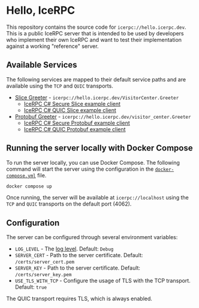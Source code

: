 # Hello, IceRPC

This repository contains the source code for `icerpc://hello.icerpc.dev`. This is a public IceRPC server that
is intended to be used by developers who implement their own IceRPC and want to test their implementation
against a working "reference" server.

## Available Services

The following services are mapped to their default service paths and are available using the `TCP` and `QUIC` transports.

- [Slice Greeter](./src//slice/Greeter.slice) - `icerpc://hello.icerpc.dev/VisitorCenter.Greeter`
  - [IceRPC C# Secure Slice example client](https://github.com/icerpc/icerpc-csharp/tree/0.3.x/examples/slice/Secure/Client)
  - [IceRPC C# QUIC Slice example client](https://github.com/icerpc/icerpc-csharp/tree/0.3.x/examples/slice/Quic/Client)
- [Protobuf Greeter](./src/proto/greeter.proto) - `icerpc://hello.icerpc.dev/visitor_center.Greeter`
  - [IceRPC C# Secure Protobuf  example client](https://github.com/icerpc/icerpc-csharp/tree/0.3.x/examples/protobuf/Secure/Client)
  - [IceRPC C# QUIC Protobuf example client](https://github.com/icerpc/icerpc-csharp/tree/0.3.x/examples/protobuf/Quic/Client)

## Running the server locally with Docker Compose

To run the server locally, you can use Docker Compose. The following command will start the server using the
configuration in the [`docker-compose.yml`](./docker-compose.yml) file.

```bash
docker compose up
```

Once running, the server will be available at `icerpc://localhost` using the `TCP` and `QUIC` transports on the default
port (4062).

## Configuration

The server can be configured through several environment variables:

- `LOG_LEVEL` - The [log level](https://learn.microsoft.com/en-us/dotnet/core/extensions/logging?tabs=command-line#log-level). Default: `Debug`
- `SERVER_CERT` - Path to the server certificate. Default: `/certs/server_cert.pem`
- `SERVER_KEY` - Path to the server certificate. Default: `/certs/server_key.pem`
- `USE_TLS_WITH_TCP` - Configure the usage of TLS with the TCP transport. Default: `true`

The QUIC transport requires TLS, which is always enabled.
